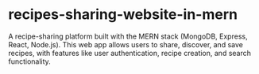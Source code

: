 # recipes-sharing-website-in-mern
A recipe-sharing platform built with the MERN stack (MongoDB, Express, React, Node.js). This web app allows users to share, discover, and save recipes, with features like user authentication, recipe creation, and search functionality.
